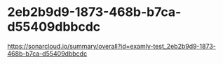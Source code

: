 # 2eb2b9d9-1873-468b-b7ca-d55409dbbcdc
https://sonarcloud.io/summary/overall?id=examly-test_2eb2b9d9-1873-468b-b7ca-d55409dbbcdc
